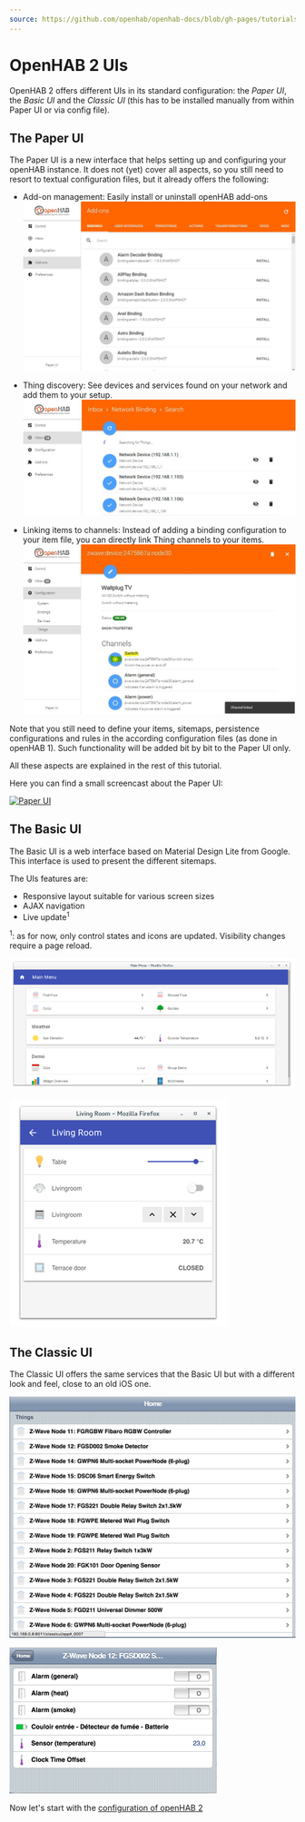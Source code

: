 ```yaml
---
source: https://github.com/openhab/openhab-docs/blob/gh-pages/tutorials/beginner/uis.md
---
```



# OpenHAB 2 UIs

OpenHAB 2 offers different UIs in its standard configuration: the *Paper UI*, the *Basic UI* and the *Classic UI* (this has to be installed manually from within Paper UI or via config file).

## The Paper UI

The Paper UI is a new interface that helps setting up and configuring your openHAB instance.
It does not (yet) cover all aspects, so you still need to resort to textual configuration files, but it already offers the following:

-   Add-on management: Easily install or uninstall openHAB add-ons
![](./images/picture_05.jpg)

-   Thing discovery: See devices and services found on your network and add them to your setup.
![](./images//picture_09.jpg)

-   Linking items to channels: Instead of adding a binding configuration to your item file, you can directly link Thing channels to your items.
![](./images//picture_21.jpg)

Note that you still need to define your items, sitemaps, persistence configurations and rules in the according configuration files (as done in openHAB 1).
Such functionality will be added bit by bit to the Paper UI only.

All these aspects are explained in the rest of this tutorial.

Here you can find a small screencast about the Paper UI:

[![Paper UI](http://img.youtube.com/vi/MV2a5qwtmRE/0.jpg)](http://www.youtube.com/watch?v=MV2a5qwtmRE)

## The Basic UI

The Basic UI is a web interface based on Material Design Lite from Google. This interface is used to present the different sitemaps.

The UIs features are:

- Responsive layout suitable for various screen sizes
- AJAX navigation
- Live update<sup>1</sup>

<sup>1</sup>: as for now, only control states and icons are updated. Visibility changes require a page reload.

![](./images/screenshot-1-full.png)

![](./images/screenshot-2-full.png)

## The Classic UI

The Classic UI offers the same services that the Basic UI but with a different look and feel, close to an old iOS one.

![](./images/classicui1.png)

![](./images/classicui2.png)

Now let's start with the [configuration of openHAB 2](/docs/tutorial/configuration.html)

<DocPreviousVersions/>
<EditPageLink/>
